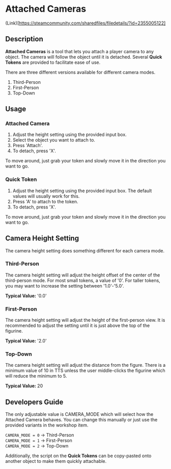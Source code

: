 # Attached Cameras

(Link)[https://steamcommunity.com/sharedfiles/filedetails/?id=2355005122]

## Description
**Attached Cameras** is a tool that lets you attach a player camera to any object. The camera will follow the object until it is detached. Several **Quick Tokens** are provided to facilitate ease of use.

There are three different versions available for different camera modes.
1. Third-Person
2. First-Person
3. Top-Down

## Usage
### Attached Camera
1. Adjust the height setting using the provided input box.
2. Select the object you want to attach to.
3. Press 'Attach'.
4. To detach, press 'X'.

To move around, just grab your token and slowly move it in the direction you want to go.

### Quick Token
1. Adjust the height setting using the provided input box. The default values will usually work for this.
2. Press 'A' to attach to the token.
3. To detach, press 'X'.

To move around, just grab your token and slowly move it in the direction you want to go.

## Camera Height Setting
The camera height setting does something different for each camera mode.
### Third-Person
The camera height setting will adjust the height offset of the center of the third-person mode. For most small tokens, a value of '0'. For taller tokens, you may want to increase the setting between '1.0'-'5.0'.

**Typical Value:** '0.0'

### First-Person
The camera height setting will adjust the height of the first-person view. It is recommended to adjust the setting until it is just above the top of the figurine.

**Typical Value:** '2.0'

### Top-Down
The camera height setting will adjust the distance from the figure. There is a minimum value of 10 in TTS unless the user middle-clicks the figurine which will reduce the minimum to 5.

**Typical Value:** 20

## Developers Guide
The only adjustable value is CAMERA_MODE which will select how the Attached Camera behaves. You can change this manually or just use the provided variants in the workshop item.

```CAMERA_MODE = 0``` -> Third-Person  
```CAMERA_MODE = 1``` -> First-Person  
```CAMERA_MODE = 2``` -> Top-Down

Additionally, the script on the **Quick Tokens** can be copy-pasted onto another object to make them quickly attachable.